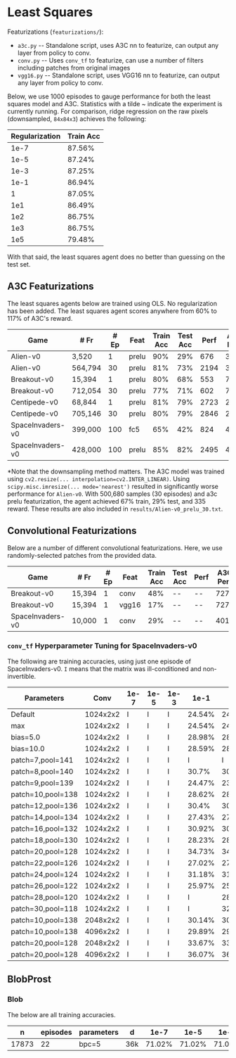 # Least Squares

Featurizations (`featurizations/`):
- `a3c.py` -- Standalone script, uses A3C nn to featurize, can output any layer from policy to conv.
- `conv.py` -- Uses `conv_tf` to featurize, can use a number of filters including patches from original images
- `vgg16.py` -- Standalone script, uses VGG16 nn to featurize, can output any layer from policy to conv.

Below, we use 1000 episodes to gauge performance for both the least squares model and A3C. Statistics with a tilde ~ indicate the experiment is currently running. For comparison, ridge regression on the raw pixels (downsampled, `84x84x3`) achieves the following:

| Regularization | Train Acc |
|----------------|-----------|
| 1e-7 | 87.56% |
| 1e-5 | 87.24% |
| 1e-3 | 87.25% |
| 1e-1 | 86.94% |
| 1 | 87.05% |
| 1e1 | 86.49% |
| 1e2 | 86.75% |
| 1e3 | 86.75% |
| 1e5 | 79.48% |

With that said, the least squares agent does no better than guessing on the test set.

## A3C Featurizations

The least squares agents below are trained using OLS. No regularization has been added. The least squares agent scores anywhere from 60% to 117% of A3C's reward.

| Game | # Fr | # Ep | Feat | Train Acc | Test Acc | Perf | A3C Perf |
|------|------|------|------|-----------|----------|-------|-----------|
| Alien-v0 | 3,520 | 1 | prelu | 90% | 29% | 676 | 3123 |
| Alien-v0 | 564,794 | 30 | prelu | 81% | 73% | 2194 | 3123 |
| Breakout-v0 | 15,394 | 1 | prelu | 80% | 68% | 553 | 727 |
| Breakout-v0 | 712,054 | 30 | prelu | 77% | 71% | 602 | 727 |
| Centipede-v0 | 68,844 | 1 | prelu | 81% | 79% | 2723 | 2549 |
| Centipede-v0 | 705,146 | 30 | prelu | 80% | 79% | 2846 | 2549 |
| SpaceInvaders-v0 | 399,000 | 100 | fc5 | 65% | 42% | 824 | 4012 |
| SpaceInvaders-v0 | 428,000 | 100 | prelu | 85% | 82% | 2495 | 4012 |

*Note that the downsampling method matters. The A3C model was trained using `cv2.resize(... interpolation=cv2.INTER_LINEAR)`. Using `scipy.misc.imresize(... mode='nearest')` resulted in significantly worse performance for `Alien-v0`. With 500,680  samples (30 episodes) and a3c prelu featurization, the agent achieved 67% train, 29% test, and 335 reward. These results are also included in `results/Alien-v0_prelu_30.txt`.

## Convolutional Featurizations

Below are a number of different convolutional featurizations. Here, we use randomly-selected patches from the provided data.

| Game | # Fr | # Ep | Feat | Train Acc | Test Acc | Perf | A3C Perf |
|------|------|------|------|-----------|----------|------|----------|
| Breakout-v0 | 15,394 | 1 | conv | 48% | -- | -- | 727 |
| Breakout-v0 | 15,394 | 1 | vgg16 | 17% | -- | -- | 727 |
| SpaceInvaders-v0 | 10,000 | 1 | conv | 29% | -- | -- | 4012 |

### `conv_tf` Hyperparameter Tuning for SpaceInvaders-v0

The following are training accuracies, using just one episode of SpaceInvaders-v0. `I` means that the matrix was ill-conditioned and non-invertible.

| Parameters | Conv | 1e-7 | 1e-5 | 1e-3 | 1e-1 | 1 | 1e1 | 1e2 | 1e3 | 1e5 |
|------------|------|------|------|------|------|---|-----|-----|-----|-----|
| Default | 1024x2x2 | I | I | I | 24.54% | 24.54% | 24.54% | 24.51% | 24.06% | 29.54% |
| max | 1024x2x2 | I | I | I | 24.54% | 24.54% | 24.54% | 24.51% | 24.06% | 29.54% |
| bias=5.0 | 1024x2x2 | I | I | I | 28.98% | 28.98% | 28.97% | 28.93% | 28.94% | 29.45% |
| bias=10.0 | 1024x2x2 | I | I | I | 28.59% | 28.59% | 28.6% | 28.52% | 28.24% | 27.94% |
| patch=7,pool=141 | 1024x2x2 | I | I | I | I | I | I | I | I | I |
| patch=8,pool=140 | 1024x2x2 | I | I | I | 30.7% | 30.71% | 30.87% | 30.57% | 30.92% | 30.88% |
| patch=9,pool=139 | 1024x2x2 | I | I | I | 24.47% | 23.98% | 22.76% | 30.56% | 29.44% | 29.65% |
| patch=10,pool=138 | 1024x2x2 | I | I | I | 28.62% | 28.62% | 28.47% | 28.29% | 30.83% | 29.41% |
| patch=12,pool=136 | 1024x2x2 | I | I | I | 30.4% | 30.4% | 30.42% | 30.43% | 30.73% | 29.71% |
| patch=14,pool=134 | 1024x2x2 | I | I | I | 27.43% | 27.32% | 27.22% | 22.35% | 30.52% | 27.17% |
| patch=16,pool=132 | 1024x2x2 | I | I | I | 30.92% | 30.91% | 30.93% | 30.87% | 30.75% | 28.18% |
| patch=18,pool=130 | 1024x2x2 | I | I | I | 28.23% | 28.23% | 28.23% | 28.17% | 27.86% | 25.55% |
| patch=20,pool=128 | 1024x2x2 | I | I | I | 34.73% | 34.73% | 34.81% | **35.06%** | 34.88% | 28.89% |
| patch=22,pool=126 | 1024x2x2 | I | I | I | 27.02% | 27.02% | 27.02% | 27.12% | 27.28% | 34.63% |
| patch=24,pool=124 | 1024x2x2 | I | I | I | 31.18% | 31.17% | 31.17% | 31.17% | 31.2% | 21.24% |
| patch=26,pool=122 | 1024x2x2 | I | I | I | 25.97% | 25.97% | 25.97% | 25.98% | 26.03% | 28.65% |
| patch=28,pool=120 | 1024x2x2 | I | I | I | I | 28.81% | 28.81% | 28.81% | 28.81% | 27.62% |
| patch=30,pool=118 | 1024x2x2 | I | I | I | I | 32.76% | 32.76% | 32.76% | 32.76% | 33.12% |
| patch=10,pool=138 | 2048x2x2 | I | I | I | 30.14% | 30.15% | 30.28% | 30.19% | 30.71% | 29.5% |
| patch=10,pool=138 | 4096x2x2 | I | I | I | 29.89% | 29.89% | 29.87% | 29.86% | 29.49% | 25.93% |
| patch=20,pool=128 | 2048x2x2 | I | I | I | 33.67% | 33.66% | 33.72% | 34.01% | 34.19% | 34.17% |
| patch=20,pool=128 | 4096x2x2 | I | I | I | 36.07% | 36.07% | 36.09% | 35.28% | 33.82% | 34.4% |

## BlobProst

### Blob

The below are all training accuracies.

| n | episodes | parameters | d | 1e-7 | 1e-5 | 1e-3 | 1e-1 | 1 | 1e1 | 1e2 | 1e3 | 1e5 |
|---|----------|------------|---|------|------|------|------|---|-----|-----|-----|-----|
| 17873 | 22 | bpc=5 | 36k | 71.02% | 71.02% | 71.02% | 70.98% | 70.64% | 69.91% | 67.24% | 62.08% | 51.42% |

